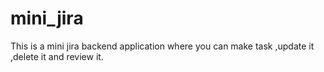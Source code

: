# mini_jira
This is a mini jira backend application where you can make task ,update it ,delete it and review it.
